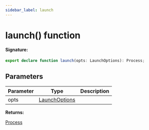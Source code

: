 ```yaml
---
sidebar_label: launch
---
```


# launch() function

#### Signature:

```typescript
export declare function launch(opts: LaunchOptions): Process;
```

## Parameters

| Parameter | Type                                         | Description |
| --------- | -------------------------------------------- | ----------- |
| opts      | [LaunchOptions](./browsers.launchoptions.md) |             |

**Returns:**

[Process](./browsers.process.md)

